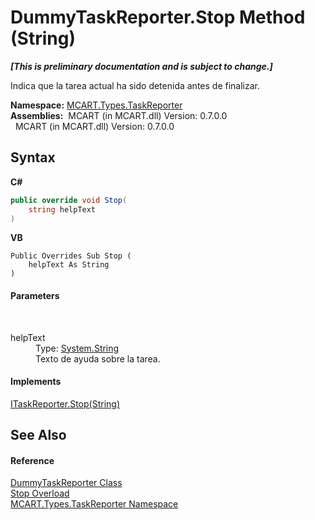 # DummyTaskReporter.Stop Method (String)
 _**\[This is preliminary documentation and is subject to change.\]**_

Indica que la tarea actual ha sido detenida antes de finalizar.

**Namespace:**&nbsp;<a href="256f3901-18cb-eeca-835c-7de778822db3">MCART.Types.TaskReporter</a><br />**Assemblies:**&nbsp;&nbsp;MCART (in MCART.dll) Version: 0.7.0.0<br />&nbsp;&nbsp;MCART (in MCART.dll) Version: 0.7.0.0<br />

## Syntax

**C#**<br />
``` C#
public override void Stop(
	string helpText
)
```

**VB**<br />
``` VB
Public Overrides Sub Stop ( 
	helpText As String
)
```


#### Parameters
&nbsp;<dl><dt>helpText</dt><dd>Type: <a href="http://msdn2.microsoft.com/es-es/library/s1wwdcbf" target="_blank">System.String</a><br />Texto de ayuda sobre la tarea.</dd></dl>

#### Implements
<a href="8ab720ff-1e9f-5f88-ccaf-05b710dd6c46">ITaskReporter.Stop(String)</a><br />

## See Also


#### Reference
<a href="3110d67a-24e6-f37f-f20a-c43d9518a569">DummyTaskReporter Class</a><br /><a href="37ee5186-fde4-447e-4035-062b4f45117c">Stop Overload</a><br /><a href="256f3901-18cb-eeca-835c-7de778822db3">MCART.Types.TaskReporter Namespace</a><br />